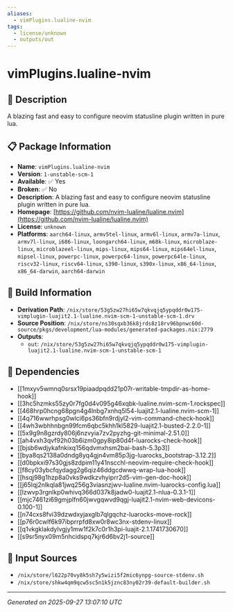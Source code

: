 ```yaml
---
aliases:
  - vimPlugins.lualine-nvim
tags:
  - license/unknown
  - outputs/out
---
```


# vimPlugins.lualine-nvim

## 📝 Description

A blazing fast and easy to configure neovim statusline plugin written in pure lua.

## 📋 Package Information

- **Name**: `vimPlugins.lualine-nvim`
- **Version**: `1-unstable-scm-1`
- **Available**: ✅ Yes
- **Broken**: ✅ No
- **Description**: A blazing fast and easy to configure neovim statusline plugin written in pure lua.
- **Homepage**: [https://github.com/nvim-lualine/lualine.nvim](https://github.com/nvim-lualine/lualine.nvim)
- **License**: `unknown`
- **Platforms**: `aarch64-linux`, `armv5tel-linux`, `armv6l-linux`, `armv7a-linux`, `armv7l-linux`, `i686-linux`, `loongarch64-linux`, `m68k-linux`, `microblaze-linux`, `microblazeel-linux`, `mips-linux`, `mips64-linux`, `mips64el-linux`, `mipsel-linux`, `powerpc-linux`, `powerpc64-linux`, `powerpc64le-linux`, `riscv32-linux`, `riscv64-linux`, `s390-linux`, `s390x-linux`, `x86_64-linux`, `x86_64-darwin`, `aarch64-darwin`

## 🔧 Build Information

- **Derivation Path**: `/nix/store/53g5zw27hi65w7qkvqjq5ypqddr0w175-vimplugin-luajit2.1-lualine.nvim-scm-1-unstable-scm-1.drv`
- **Source Position**: `/nix/store/ns30sqxb36k8jrds8z18rv96bpnwc60d-source/pkgs/development/lua-modules/generated-packages.nix:2779`
- **Outputs**:
  - `out`:  `/nix/store/53g5zw27hi65w7qkvqjq5ypqddr0w175-vimplugin-luajit2.1-lualine.nvim-scm-1-unstable-scm-1`

## 🔗 Dependencies

- [[1mxyv5wmnq0srsx19piaadpqdd21p07r-writable-tmpdir-as-home-hook]]
- [[3hc5hzmks55zy0r7fg0d4v095g46xqbk-lualine.nvim-scm-1.rockspec]]
- [[468hrp0hcng68pgn4g4lnbg7xnhq5l54-luajit2.1-lualine.nvim-scm-1]]
- [[4q716wwrhpsg0wlci6ps36bfn9rdjyl2-vim-command-check-hook]]
- [[4wh3wbhhnbgn99fcm6qbc5khh1kl5829-luajit2.1-busted-2.2.0-1]]
- [[5x9g9n8gzrdy806j6nzvyia7zv2pyzhg-git-minimal-2.51.0]]
- [[ah4vxh3qvf92h03b6izm0gpy8ip80d4f-luarocks-check-hook]]
- [[bjsb6wdjykafnkixq156qdvmxhsm2bai-bash-5.3p3]]
- [[bya8qs2138a0dndg8yq4gjn4vm85p3jg-luarocks_bootstrap-3.12.2]]
- [[d0bpkxi97s30gjs8zdpim11y41nscchl-neovim-require-check-hook]]
- [[f8cy03ybcfqydagg2g6qiz46ddgcdwwq-wrap-lua-hook]]
- [[hsqj98g1hzp8a0vks9wdkzvhyiprr2d5-vim-gen-doc-hook]]
- [[j65lqj2nlkqla81jwq256g3viasnzjwv-lualine.nvim-luarocks-config.lua]]
- [[lzwvp3rgnlkp0whivq366d037k8jadw0-luajit2.1-nlua-0.3.1-1]]
- [[mjc7461zi69gmjplfn60jwvgqwvd9qgj-luajit2.1-nvim-web-devicons-0.100-1]]
- [[n74cxs8fvi39dzwdxyjaxglb7qlgqchz-luarocks-move-rock]]
- [[p76r0cwlf6k97ibprrpfd8xw0r8wc3nx-stdenv-linux]]
- [[q1vkgklakdylvgjy1mw1f2k7c0r1h3pi-luajit-2.1.1741730670]]
- [[s9sr5nyx09m5nhcidspq7kjr6d6bv2j1-source]]

## 📁 Input Sources

- `/nix/store/l622p70vy8k5sh7y5wizi5f2mic6ynpg-source-stdenv.sh`
- `/nix/store/shkw4qm9qcw5sc5n1k5jznc83ny02r39-default-builder.sh`

---
*Generated on 2025-09-27 13:07:10 UTC*
